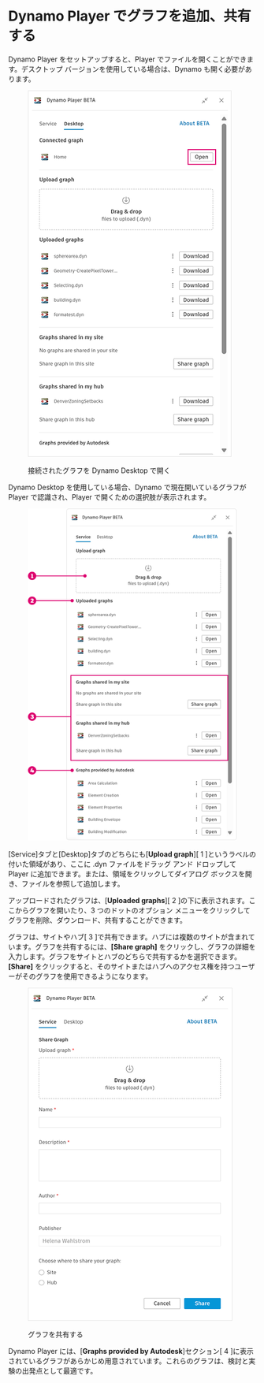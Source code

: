 # Dynamo Player でグラフを追加、共有する

Dynamo Player をセットアップすると、Player でファイルを開くことができます。デスクトップ バージョンを使用している場合は、Dynamo も開く必要があります。

<figure><img src="../.gitbook/assets/open-connected-graph.png" alt=""><figcaption><p>接続されたグラフを Dynamo Desktop で開く</p></figcaption></figure>

Dynamo Desktop を使用している場合、Dynamo で現在開いているグラフが Player で認識され、Player で開くための選択肢が表示されます。

<figure><img src="../.gitbook/assets/access-graphs.png" alt=""><figcaption></figcaption></figure>

[Service]タブと[Desktop]タブのどちらにも[**Upload graph**][ 1 ]というラベルの付いた領域があり、ここに .dyn ファイルをドラッグ アンド ドロップして　Player に追加できます。または、領域をクリックしてダイアログ ボックスを開き、ファイルを参照して追加します。

アップロードされたグラフは、[**Uploaded graphs**][ 2 ]の下に表示されます。ここからグラフを開いたり、3 つのドットのオプション メニューをクリックしてグラフを削除、ダウンロード、共有することができます。

グラフは、サイトやハブ[ 3 ]で共有できます。ハブには複数のサイトが含まれています。グラフを共有するには、**[Share graph]** をクリックし、グラフの詳細を入力します。グラフをサイトとハブのどちらで共有するかを選択できます。**[Share]** をクリックすると、そのサイトまたはハブへのアクセス権を持つユーザーがそのグラフを使用できるようになります。

<figure><img src="../.gitbook/assets/share-graph.png" alt=""><figcaption><p>グラフを共有する</p></figcaption></figure>

Dynamo Player には、[**Graphs provided by Autodesk**]セクション[ 4 ]に表示されているグラフがあらかじめ用意されています。これらのグラフは、検討と実験の出発点として最適です。



